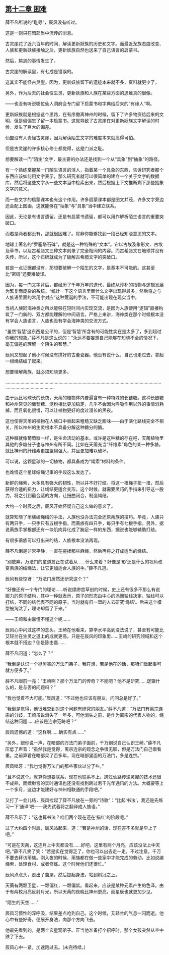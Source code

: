 ## [第十二章 困难](https://www.xxbiquge.com/11_11207/9110586.html)


  薛不凡所说的“耻辱”，辰风没有听过。

  这是一则只在暗部当中流传的消息。

  古灵崖花了近六百年的时间，解读更新妖族的历史和文字。而最近龙族态度改变、人族和更新妖族接触之后，更新妖族自然也送来了自己语言的启蒙书。

  然后，尴尬的事情发生了。

  古灵崖的解读里，有七成是错误的。

  这其实不能怪古灵崖。因为，更新妖族留下的遗迹本来就不多，资料就更少了。

  另外，作为后天的社会性生灵，更新妖族和人族在某些方面的思维真的很像。

  ——也没有听说哪位仙人洞府会专门留下启蒙书和字典给后来的“有缘人”啊。

  更新妖族就是根据这个思路，在有序撤离神州的时候，留下了许多物资给后来的文明，但是偏偏忘了留一本启蒙书。这就导致了古灵崖在对更新妖族文字解读的时候，发生了巨大的偏差。

  仙盟没有人责怪古灵崖，因为解读陌生文字的难度本来就高得可怕。

  但是古灵崖的许多核心修士都觉得，这是门派之耻。

  想要解读一门“陌生”文字，最主要的办法还是找到一个从“具象”到“抽象”的路径。

  有一个熟练掌握某一门陌生语言的活人，指着某一个具象的东西，告诉研究者那个东西应该如何用文字表示，那么研究者就可以很简单的建立一个关于文字的数据库，然后将这些文字从一些文本当中检索出来，然后根据上下文推断剩下那些抽象文字的意义。

  而一些文字的启蒙课本也有这个作用。许多启蒙课本都是图文并茂，许多文字旁边还会配上图画，这就能够在“抽象”与“具象”当中建立联系。

  因此，无论是有语言遗留，还是有启蒙书遗留，都可以用作解析陌生语言的重要突破口。

  而若是两者都没有，那就很困难了。除非你能够找到一段已经知晓意思的文本。

  地球上著名的“罗塞塔石碑”，就是这一种特殊的“文本”。它以古埃及象形文、古埃及草书，以及古希腊文三种文本刻录了完全相同的内容。而古希腊文在地球并没有失传，所以，这个石碑就成为了破解古希腊文字的突破口。

  若是一点证据都没有，那想要破解一个陌生的文字，是基本不可能的。这甚至比“密码”还要难破译。

  因为，每一门文字背后，都经历了千年万年的迭代，最终从淳朴的指物与逻辑发展为繁复而庞杂的系统。“统计一下这个语言里面什么文字出现得最多，然后将之与人族语里面的常用字对应”这种荒诞的手法，不可能出现在现实当中。

  当初人族同海神类之所以能够在短时间内实现交流，是因为人族使用“逻辑”直接构筑了一门新的、双方都能理解的中间语言。严格上来讲，海神类在那个时候根本没有学会人族语言，人族也没有学会海神类的交流方式。

  “虽然‘智慧’这东西是公平的，但是‘智慧’所含有的可能性实在是太多了，多到超过你我的想象。”薛不凡是这么说的：“永远不要妄想自己能够在知晓不全的情况下，毫无偏差的理解一个陌生的智慧。”

  辰风又想起了他小时候没有拼好的古董瓷器。他没有说什么，自己也走过去，拿起一根绳结编了起来。

  想要理解萳族，就必须知晓更多。

  ………………………………………………………………………………………………………………………………………………

  由于远比地球长的长夜，天萳的植物体内普遍含有一种特殊的长链糖。这种长链糖和神州常见的葡萄糖、淀粉相比更加稳定，几乎不会因为呼吸作用以外的事情消耗掉，而且氧化很慢，可以让植物更好的度过漫长的黑夜。

  这也使得天萳的植物在人族口中尝起来粗糙又缺乏甜味——由于演化路线完全不相关，所以神州的生灵根本不具备分解这种糖分的酶。

  这种糖就像葡萄糖一样，是生命活动的基本。或许是这种糖的存在吧，天萳植物里其他的多糖分子也与神州有所不同。比如在天萳充当“纤维素”角色的某一种多糖，就比神州的纤维素更加坚韧强大，并且更加难以破坏。

  可以说，这颗星球的一切植物，都具备成为“绳索”材料的条件。

  也难怪这个星球结绳记事的手段这么发达了。

  新鲜的绳索，大多具有强大的韧性，所以并不好打结。将这一根绳子扭一扭，然后获得合适的扭力，让绳结更适合变形。这个时候，就需要灵巧的手指来引导这一股力，将之引到最合适的方向，让扭曲闭合，制造绳结。

  大约一个时辰之后，辰风开始怀疑自己这么做的意义了。

  就算知晓了萳族编绳结的手法，人族也没办法完全还原萳族的技巧。毕竟，人族只有两只手，一只手只有五根手指，而萳族有四只手，每只手有七根手指。另外，据说萳族手掌根部还有一块肌肉异化成了腕足一样的东西，据说也能够辅助打结。

  有很多萳族可以打出来的结，人族根本没法再现。

  薛不凡倒是非常平静，一直在搓揉那些麻绳，然后再将之打成适当的绳结。

  “别放弃，万法门的童道友正在试着从……什么来着？好像是‘形’还是什么的视角改变萳族的结绳法，让它更加适合人族的手。”薛不凡道。

  辰风有些惊讶：“万法门居然还研究这个？”

  “好像还有一个专门的理论……听说缥缈宫草创的时候，史上还有很多不那么有说服力的原子结构，其中一种就表示，原子的形态由中心的涡圈轴线决定，轴线可以打结，不同的结代表不同的原子。当时就有归一盟的人去研究‘绳结’。后来这个模型被淘汰了，理论却留了下来。”

  ——王崎和由嘉懂不懂这个呢……

  辰风心中闪过这样的念头。王崎在他看来，算学水平高到没法说了，甚至有可能比艾轻兰在生灵之道上的成就更高。只是在辰风的印象里……王崎的研究领域和这个根本就不搭边？倒是陈由嘉……

  薛不凡问道：“怎么了？”

  “我倒是认识一个挺厉害的万法门弟子，我在想，若是他在的话，那咱们做起事可就方便多了。”

  薛不凡眼前一亮：“王崎啊？那个万法门的传奇？不能吧？他不是研究……逻辑什么的，是与否的问题吗？”

  “我也觉着不大可能。”辰风道：“不过他也应该有朋友，问问总是好了。”

  “我倒是觉得，他很难交到对这个问题有研究的朋友。”薛不凡道：“万法门有离宗连宗的分歧，王崎虽说消失了一年多，可他消失之前，是作为离宗的代表人物的，绳结这种问题……应该是连宗范畴吧？”

  辰风遗憾的道：“这样啊……确实有点……”

  “另外，跟你说一声，在暗部的万法门弟子面前，千万别说自己认识王崎。”薛不凡压低了声音：“虽然我是觉得，离宗连宗的观念之争很无聊，但是万法门自己很看重。之前算君在暗部呆了百多年，现在暗部里面的万法门，多是连宗。”

  辰风呲牙：“我也觉得万法门的那些家伙过分了些。”

  “且不说这个。就算你想要联系，现在也联系不上。跨过仙路传递灵犀的技术还很不成熟，而缥缈宫的实时通讯也还没有找到跨过若干光年通讯的方法。大概要等上一个多月，这边才能建好与神州相联通的手段吧。”

  又打了一会儿结，辰风捡起了薛不凡放在一旁的“诗歌”：“比起‘书法’，我还是先练习一下‘通译’吧——我先试着将之翻译成人族语。”

  薛不凡乐了：“这也算书法？咱们两个现在还在‘描红’的阶段呢。”

  过了大约四个时辰，辰风站起来，道：“若是神州的话，现在差不多就是早上了吧。”

  “可是在天萳，这连月上中天都没有……好吧，这里有两个月亮，应该没法上中天吧。”薛不凡笑了笑：“若是实在觉得乏了，你也可以出去走一走。不过注意，千万不要去拜访萳族。刚入夜的时候，萳族都在做一些家中才能完成的劳动，比如说编绳索，处理食材，或者修炼。这个时候他们还很忙。”

  辰风点点头，走出了茧屋，然后提起身法，站到树冠之上。

  天萳有两颗卫星，一颗偏红，一颗偏紫。看起来，应该是某种元素产生的色泽。由于有两枚月亮反射月光，所以天萳的夜晚比神州更亮，而星辰也就更加少见。

  “陌生的天空……”

  辰风习惯性的深呼吸，结果差点呛到自己。这个时候，艾轻兰的气息一闪而逝。他心中有些好奇，便展开身法，向那个方向飞去。

  他最先看到的，是两个玄星观弟子。正当他准备打个招呼时，那个女孩突然从空中跌了下去。

  辰风心中一紧，加速跑过去。(未完待续。)
